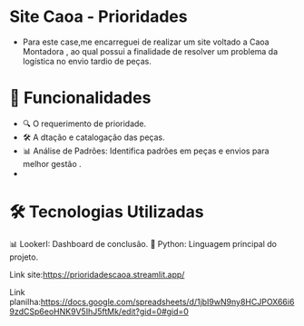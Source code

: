 #  Site Caoa - Prioridades
- Para este case,me encarreguei de realizar um site voltado a Caoa Montadora , ao qual possui a finalidade de resolver um problema da logística no envio tardio de peças.
# 🚀 Funcionalidades
- 🔍 O requerimento de prioridade.
- 🛠️ A dtação e catalogação das peças.
- 📊 Análise de Padrões: Identifica padrões em peças e envios para melhor gestão .
- 
# 🛠️ Tecnologias Utilizadas
📊 LookerI: Dashboard de conclusão.
🐍 Python: Linguagem principal do projeto.

Link site:https://prioridadescaoa.streamlit.app/

Link planilha:https://docs.google.com/spreadsheets/d/1jbI9wN9ny8HCJPOX66i69zdCSp6eoHNK9V5IhJ5ftMk/edit?gid=0#gid=0

